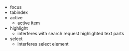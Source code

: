 * focus
* tabindex
* active
	+ active item
* highlight
	- interferes with search request highlighted text parts
* select
	- interferes select element
